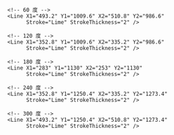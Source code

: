 <Canvas>
    <!-- 0 度 -->
    <Line X1="563" Y1="1130" X2="593" Y2="1130"
          Stroke="Lime" StrokeThickness="2" />

    <!-- 60 度 -->
    <Line X1="493.2" Y1="1009.6" X2="510.8" Y2="986.6"
          Stroke="Lime" StrokeThickness="2" />

    <!-- 120 度 -->
    <Line X1="352.8" Y1="1009.6" X2="335.2" Y2="986.6"
          Stroke="Lime" StrokeThickness="2" />

    <!-- 180 度 -->
    <Line X1="283" Y1="1130" X2="253" Y2="1130"
          Stroke="Lime" StrokeThickness="2" />

    <!-- 240 度 -->
    <Line X1="352.8" Y1="1250.4" X2="335.2" Y2="1273.4"
          Stroke="Lime" StrokeThickness="2" />

    <!-- 300 度 -->
    <Line X1="493.2" Y1="1250.4" X2="510.8" Y2="1273.4"
          Stroke="Lime" StrokeThickness="2" />
</Canvas>